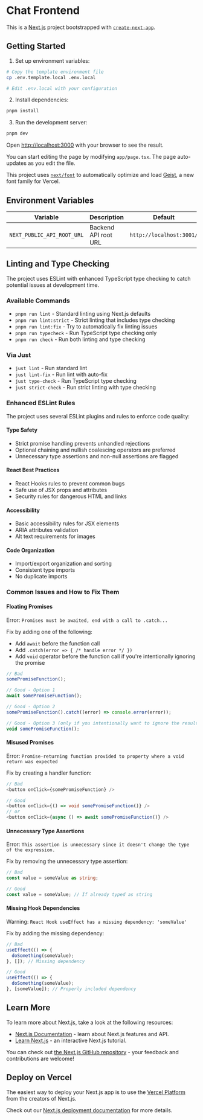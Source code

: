 # Chat Frontend

This is a [Next.js](https://nextjs.org) project bootstrapped with [`create-next-app`](https://nextjs.org/docs/app/api-reference/cli/create-next-app).

## Getting Started

1. Set up environment variables:

```bash
# Copy the template environment file
cp .env.template.local .env.local

# Edit .env.local with your configuration
```

2. Install dependencies:

```bash
pnpm install
```

3. Run the development server:

```bash
pnpm dev
```

Open [http://localhost:3000](http://localhost:3000) with your browser to see the result.

You can start editing the page by modifying `app/page.tsx`. The page auto-updates as you edit the file.

This project uses [`next/font`](https://nextjs.org/docs/app/building-your-application/optimizing/fonts) to automatically optimize and load [Geist](https://vercel.com/font), a new font family for Vercel.

## Environment Variables

| Variable                   | Description          | Default                  |
| -------------------------- | -------------------- | ------------------------ |
| `NEXT_PUBLIC_API_ROOT_URL` | Backend API root URL | `http://localhost:3001/` |

## Linting and Type Checking

The project uses ESLint with enhanced TypeScript type checking to catch potential issues at development time.

### Available Commands

- `pnpm run lint` - Standard linting using Next.js defaults
- `pnpm run lint:strict` - Strict linting that includes type checking
- `pnpm run lint:fix` - Try to automatically fix linting issues
- `pnpm run typecheck` - Run TypeScript type checking only
- `pnpm run check` - Run both linting and type checking

### Via Just

- `just lint` - Run standard lint
- `just lint-fix` - Run lint with auto-fix
- `just type-check` - Run TypeScript type checking
- `just strict-check` - Run strict linting with type checking

### Enhanced ESLint Rules

The project uses several ESLint plugins and rules to enforce code quality:

#### Type Safety

- Strict promise handling prevents unhandled rejections
- Optional chaining and nullish coalescing operators are preferred
- Unnecessary type assertions and non-null assertions are flagged

#### React Best Practices

- React Hooks rules to prevent common bugs
- Safe use of JSX props and attributes
- Security rules for dangerous HTML and links

#### Accessibility

- Basic accessibility rules for JSX elements
- ARIA attributes validation
- Alt text requirements for images

#### Code Organization

- Import/export organization and sorting
- Consistent type imports
- No duplicate imports

### Common Issues and How to Fix Them

#### Floating Promises

Error: `Promises must be awaited, end with a call to .catch...`

Fix by adding one of the following:

- Add `await` before the function call
- Add `.catch(error => { /* handle error */ })`
- Add `void` operator before the function call if you're intentionally ignoring the promise

```typescript
// Bad
somePromiseFunction();

// Good - Option 1
await somePromiseFunction();

// Good - Option 2
somePromiseFunction().catch((error) => console.error(error));

// Good - Option 3 (only if you intentionally want to ignore the result)
void somePromiseFunction();
```

#### Misused Promises

Error: `Promise-returning function provided to property where a void return was expected`

Fix by creating a handler function:

```typescript
// Bad
<button onClick={somePromiseFunction} />

// Good
<button onClick={() => void somePromiseFunction()} />
// or
<button onClick={async () => await somePromiseFunction()} />
```

#### Unnecessary Type Assertions

Error: `This assertion is unnecessary since it doesn't change the type of the expression.`

Fix by removing the unnecessary type assertion:

```typescript
// Bad
const value = someValue as string;

// Good
const value = someValue; // If already typed as string
```

#### Missing Hook Dependencies

Warning: `React Hook useEffect has a missing dependency: 'someValue'`

Fix by adding the missing dependency:

```typescript
// Bad
useEffect(() => {
  doSomething(someValue);
}, []); // Missing dependency

// Good
useEffect(() => {
  doSomething(someValue);
}, [someValue]); // Properly included dependency
```

## Learn More

To learn more about Next.js, take a look at the following resources:

- [Next.js Documentation](https://nextjs.org/docs) - learn about Next.js features and API.
- [Learn Next.js](https://nextjs.org/learn) - an interactive Next.js tutorial.

You can check out [the Next.js GitHub repository](https://github.com/vercel/next.js) - your feedback and contributions are welcome!

## Deploy on Vercel

The easiest way to deploy your Next.js app is to use the [Vercel Platform](https://vercel.com/new?utm_medium=default-template&filter=next.js&utm_source=create-next-app&utm_campaign=create-next-app-readme) from the creators of Next.js.

Check out our [Next.js deployment documentation](https://nextjs.org/docs/app/building-your-application/deploying) for more details.
